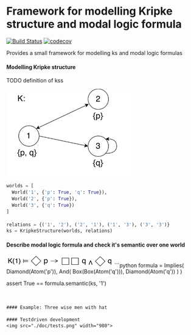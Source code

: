 Framework for modelling Kripke structure and modal logic formula
================================================================
[![Build Status](https://travis-ci.org/erohkohl/ai-modal-logic.svg?branch=master)](https://travis-ci.org/erohkohl/ai-modal-logic)
[![codecov](https://codecov.io/gh/erohkohl/ai-modal-logic/branch/master/graph/badge.svg)](https://codecov.io/gh/erohkohl/ai-modal-logic)

Provides a small framework for modelling ks and modal logic formulas



#### Modelling Kripke structure
TODO definition of kss

<img src="./doc/ks_example.png" width="330">

```python
worlds = [
  World('1', {'p': True, 'q': True}),
  World('2', {'p': True}),
  World('3', {'q': True})
]

relations = {('1', '2'), ('2', '1'), ('1', '3'), ('3', '3')}
ks = KripkeStructure(worlds, relations)
```

#### Describe modal logic formula and check it's semantic over one world
<img src="./doc/formula_example.png" width="280">
```python
formula = Implies(
  Diamond(Atom('p')),
  And(
    Box(Box(Atom('q'))),
    Diamond(Atom('q'))
  )
)

assert True == formula.semantic(ks, '1')
```


#### Example: Three wise men with hat

#### Testdriven development
<img src="./doc/tests.png" width="980">

